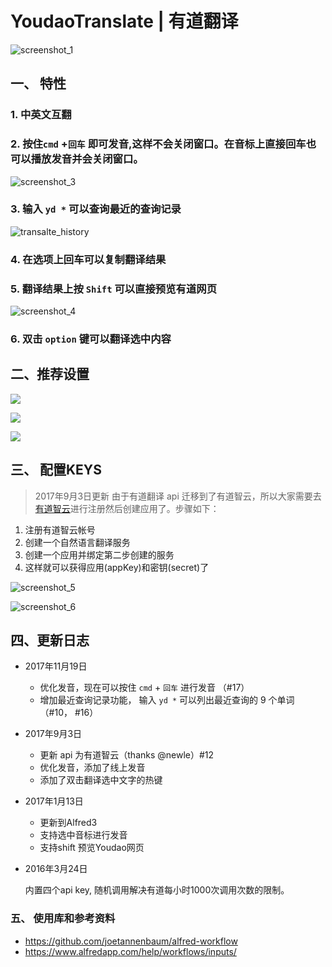 
YoudaoTranslate | 有道翻译
===============

![screenshot_1](screenshot/screenshot_1.png)

## 一、 特性

### 1. 中英文互翻

### 2. 按住`cmd` +`回车` 即可发音,这样不会关闭窗口。在音标上直接回车也可以播放发音并会关闭窗口。

![screenshot_3](screenshot/screenshot_3.png)

### 3. 输入 `yd *` 可以查询最近的查询记录

![transalte_history](screenshot/translate_history.gif)

### 4. 在选项上回车可以复制翻译结果

### 5. 翻译结果上按 `Shift` 可以直接预览有道网页

![screenshot_4](screenshot/screenshot_4.gif)

### 6. 双击 `option` 键可以翻译选中内容

## 二、推荐设置

![](screenshot/suggestion_1.png)

![](https://user-images.githubusercontent.com/2544185/32979442-4b17a476-cc90-11e7-934a-64b6d84b46df.png)

![](screenshot/suggestion.png)

## 三、 配置KEYS

> 2017年9月3日更新
> 由于有道翻译 api 迁移到了有道智云，所以大家需要去[有道智云](http://ai.youdao.com/)进行注册然后创建应用了。步骤如下：

1. 注册有道智云帐号
2. 创建一个自然语言翻译服务
3. 创建一个应用并绑定第二步创建的服务
4. 这样就可以获得应用(appKey)和密钥(secret)了

![screenshot_5](screenshot/screenshot_5.png)

![screenshot_6](screenshot/screenshot_6.png)


## 四、更新日志  

- 2017年11月19日
  - 优化发音，现在可以按住 `cmd` + `回车` 进行发音 （#17）
  - 增加最近查询记录功能， 输入 `yd *` 可以列出最近查询的 9 个单词 （#10， #16）

- 2017年9月3日
  - 更新 api 为有道智云（thanks @newle）#12
  - 优化发音，添加了线上发音
  - 添加了双击翻译选中文字的热键
- 2017年1月13日

  - 更新到Alfred3
  - 支持选中音标进行发音
  - 支持shift 预览Youdao网页

- 2016年3月24日

  内置四个api key, 随机调用解决有道每小时1000次调用次数的限制。




### 五、 使用库和参考资料

- https://github.com/joetannenbaum/alfred-workflow
- https://www.alfredapp.com/help/workflows/inputs/